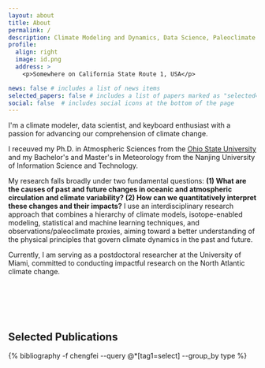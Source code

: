 ```yaml
---
layout: about
title: About
permalink: /
description: Climate Modeling and Dynamics, Data Science, Paleoclimate
profile:
  align: right
  image: id.png
  address: >
    <p>Somewhere on California State Route 1, USA</p>

news: false # includes a list of news items
selected_papers: false # includes a list of papers marked as "selected={true}"
social: false  # includes social icons at the bottom of the page
---
```


I'm a climate modeler, data scientist, and keyboard enthusiast with a passion for advancing our comprehension of climate change.

I receuved my Ph.D. in Atmospheric Sciences from the [Ohio State University](https://geography.osu.edu/) and my Bachelor's and Master's in Meteorology from the Nanjing University of Information Science and Technology.

My research falls broadly under two fundamental questions: **(1) What are the causes of past and future changes in oceanic and atmospheric circulation and climate variability? (2) How can we quantitatively interpret these changes and their impacts?** I use an interdisciplinary research approach that combines a hierarchy of climate models, isotope-enabled modeling, statistical and machine learning techniques, and observations/paleoclimate proxies, aiming toward a better understanding of the physical principles that govern climate dynamics in the past and future. 

Currently, I am serving as a postdoctoral researcher at the University of Miami, committed to conducting impactful research on the North Atlantic climate change.


<br/><br/>
<br/><br/>

## Selected Publications

<div class="publications">
 {% bibliography -f chengfei --query @*[tag1=select] --group_by type %}
</div>
